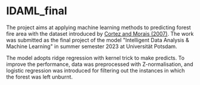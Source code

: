 # IDAML_final

 The project aims at applying machine learning methods to predicting forest fire area with the dataset introduced by [Cortez and Morais (2007)](https://repositorium.sdum.uminho.pt/handle/1822/8039). The work was submitted as the final project of the model "Intelligent Data Analysis & Machine Learning" in summer semester 2023 at Universität Potsdam.

 The model adopts ridge regression with kernel trick to make predicts. To improve the performance, data was preprocessed with Z-normalisation, and logistic regression was introduced for filtering out the instances in which the forest was left unburnt.